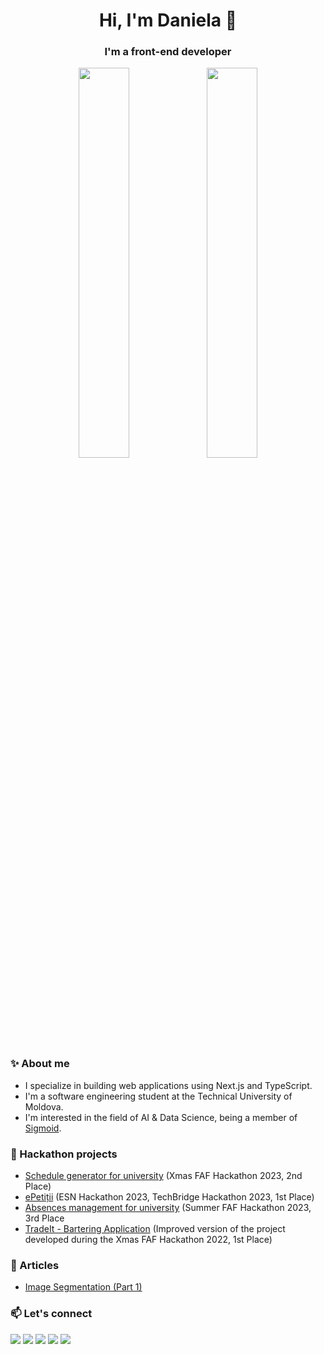 <div align="center">
  <span>
    <h1>Hi, I'm Daniela 👋</h1>
    <h3>I'm a front-end developer</h3>
  </span>
</div>

<div align="center">
  <img width="40%" src="http://github-profile-summary-cards.vercel.app/api/cards/repos-per-language?username=danielavornic" />
  <img width="40%" src="http://github-profile-summary-cards.vercel.app/api/cards/stats?username=danielavornic" />
</div>

### ✨ About me

- I specialize in building web applications using Next.js and TypeScript.
- I'm a software engineering student at the Technical University of Moldova.
- I'm interested in the field of AI & Data Science, being a member of [Sigmoid](https://www.sigmoidai.org).
  
### 🌱 Hackathon projects

- <a href="https://github.com/danielavornic/xmas-hack-2023">Schedule generator for university</a> (Xmas FAF Hackathon 2023, 2nd Place)
- <a href="https://github.com/danielavornic/ePetitii">ePetiții</a> (ESN Hackathon 2023, TechBridge Hackathon 2023, 1st Place)
- <a href="https://github.com/danielavornic/lab-absente">Absences management for university</a> (Summer FAF Hackathon 2023, 3rd Place
- <a href="https://github.com/danielavornic/trade-it">TradeIt - Bartering Application</a> (Improved version of the project developed during the Xmas FAF Hackathon 2022, 1st Place)

### 📑 Articles

- <a href="https://medium.com/softplus-publication/image-segmentation-part-1-7adcdab5b375">Image Segmentation (Part 1)</a>

### 📫 Let's connect

<a href="mailto:daniela.vornic@gmail.com" target="_blank"><img src="https://img.shields.io/badge/Gmail-D14836?style=for-the-badge&logo=gmail&logoColor=white"></a>
<a href="https://danielavornic.com" target="_blank"><img src="https://img.shields.io/badge/website-000000?style=for-the-badge&logo=About.me&logoColor=white"></a>
<a href="https://www.linkedin.com/in/danielavornic/" target="_blank"><img src="https://img.shields.io/badge/LinkedIn-0077B5?style=for-the-badge&logo=linkedin&logoColor=white"></a>
<a href="https://medium.com/@daniela.vornic" target="_blank"><img src="https://img.shields.io/badge/Medium-12100E?style=for-the-badge&logo=medium&logoColor=white"></a>
<a href="https://leetcode.com/vornic/" target="_blank"><img src="https://img.shields.io/badge/-LeetCode-FFA116?style=for-the-badge&logo=LeetCode&logoColor=black"></a>

